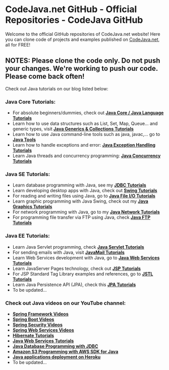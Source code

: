 CodeJava.net GitHub - Official Repositories - CodeJava GitHub
==============================================
Welcome to the official GitHub repositories of CodeJava.net website!
Here you can clone code of projects and examples published on [CodeJava.net](https://codejava.net), all for FREE!
## NOTES: Please clone the code only. Do not push your changes. We're working to push our code. Please come back often!
Check out Java tutorials on our blog listed below:
### Java Core Tutorials:
- For absolute beginners/dummies, check out **[Java Core / Java Language Tutorials](https://www.codejava.net/java-core-tutorials)**
- Learn how to use data structures such as List, Set, Map, Queue... and generic types, visit **[Java Generics & Collections Tutorials](https://www.codejava.net/collections-tutorials)**
- Learn how to use Java command-line tools such as java, javac,... go to **[Java Tools](https://www.codejava.net/java-core/tools)**
- Learn how to handle exceptions and error: **[Java Exception Handling Tutorials](https://www.codejava.net/java-core/exception)**
- Learn Java threads and concurrency programming: **[Java Concurrency Tutorials](https://www.codejava.net/concurrency-tutorials)**

### Java SE Tutorials:
- Learn database programming with Java, see my **[JDBC Tutorials](https://www.codejava.net/jdbc-tutorials)**
- Learn developing desktop apps with Java, check out **[Swing Tutorials](https://www.codejava.net/swing-tutorials)**
- For reading and writing files using Java, go to **[Java File I/O Tutorials](https://www.codejava.net/file-io-tutorials)**
- Learn graphic programming with Java Swing, check out my **[Java Graphics Tutorials](https://www.codejava.net/graphics-tutorials)**
- For network programming with Java, go to my **[Java Network Tutorials](https://www.codejava.net/java-se/networking)**
- For programming file transfer via FTP using Java, check **[Java FTP Tutorials](https://www.codejava.net/ftp-tutorials)**

### Java EE Tutorials:
- Learn Java Servlet programming, check **[Java Servlet Tutorials](https://www.codejava.net/java-servlet-tutorials)**
- For sending emails with Java, visit **[JavaMail Tutorials](https://www.codejava.net/java-ee/javamail)**
- Learn Web Services development with Java, go to **[Java Web Services Tutorials](https://www.codejava.net/java-ee/web-services)**
- Learn JavaServer Pages technology, check out **[JSP Tutorials](https://www.codejava.net/jsp-tutorials)**
- For JSP Standard Tag Library examples and references, go to **[JSTL Tutorials](https://www.codejava.net/jstl-tutorials)**
- Learn Java Persistence API (JPA), check this **[JPA Tutorials](https://www.codejava.net/java-ee/jpa)**
- To be updated...

### Check out Java videos on our YouTube channel:
- **[Spring Framework Videos](https://www.youtube.com/watch?v=ccPZLZxYe_0&list=PLR2yPNIFMlL_vlaleNZoE26Y-1defn0t2)**
- **[Spring Boot Videos](https://www.youtube.com/watch?v=B4IDlfT-53I&list=PLR2yPNIFMlL9UUF6-syrVrNaRwHVJofZE)**
- **[Spring Security Videos](https://www.youtube.com/watch?v=d9t_trawaa0&list=PLR2yPNIFMlL9YIG5c1hXHnfo2Woq4OA3c)**
- **[Spring Web Services Videos](https://www.youtube.com/watch?v=3-5e5cXfwrU&list=PLR2yPNIFMlL_J9uZslLbmc5tI1MPia9I5)**
- **[Hibernate Tutorials](https://www.youtube.com/watch?v=jk5PWO6fNuo&list=PLR2yPNIFMlL8iXGvlFAS9MwSHUE8aRVRF)**
- **[Java Web Services Tutorials](https://www.youtube.com/watch?v=dPjZwbNibCI&list=PLR2yPNIFMlL-dbPvTJtCYfE9TE6IwcEDf)**
- **[Java Database Programming with JDBC](https://www.youtube.com/watch?v=duEkh8ZsFGs&list=PLR2yPNIFMlL-Uxon2z7kSLU45Vi2ehkNO)**
- **[Amazon S3 Programming with AWS SDK for Java](https://youtube.com/playlist?list=PLR2yPNIFMlL-IPkPcskoK2Un29lL5C6Ix)**
- **[Java applications deployment on Heroku](https://youtube.com/playlist?list=PLR2yPNIFMlL8e3POU6TcXeXyPr9w3GNIh)**
- To be updated...

